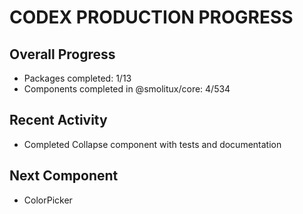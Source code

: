 # CODEX PRODUCTION PROGRESS

## Overall Progress
- Packages completed: 1/13
- Components completed in @smolitux/core: 4/534

## Recent Activity
- Completed Collapse component with tests and documentation

## Next Component
- ColorPicker
